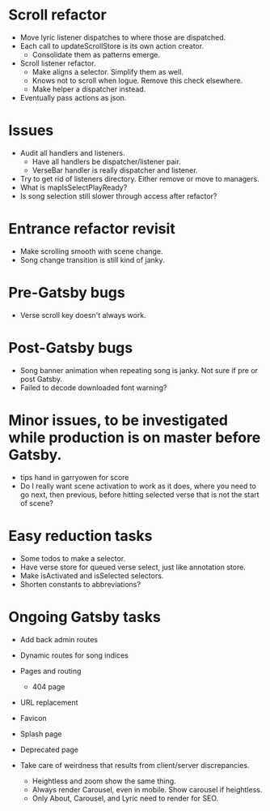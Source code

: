# Scroll refactor
* Move lyric listener dispatches to where those are dispatched.
* Each call to updateScrollStore is its own action creator.
    * Consolidate them as patterns emerge.
* Scroll listener refactor.
    * Make aligns a selector. Simplify them as well.
    * Knows not to scroll when logue. Remove this check elsewhere.
    * Make helper a dispatcher instead.
* Eventually pass actions as json.

# Issues
* Audit all handlers and listeners.
    * Have all handlers be dispatcher/listener pair.
    * VerseBar handler is really dispatcher and listener.
* Try to get rid of listeners directory. Either remove or move to managers.
* What is mapIsSelectPlayReady?
* Is song selection still slower through access after refactor?

# Entrance refactor revisit
* Make scrolling smooth with scene change.
* Song change transition is still kind of janky.

# Pre-Gatsby bugs
* Verse scroll key doesn't always work.

# Post-Gatsby bugs
* Song banner animation when repeating song is janky. Not sure if pre or post Gatsby.
* Failed to decode downloaded font warning?

# Minor issues, to be investigated while production is on master before Gatsby.
* tips hand in garryowen for score
* Do I really want scene activation to work as it does, where you need to go next, then previous, before hitting selected verse that is not the start of scene?

# Easy reduction tasks
* Some todos to make a selector.
* Have verse store for queued verse select, just like annotation store.
* Make isActivated and isSelected selectors.
* Shorten constants to abbreviations?

# Ongoing Gatsby tasks
* Add back admin routes
* Dynamic routes for song indices
* Pages and routing
    * 404 page
* URL replacement

* Favicon
* Splash page
* Deprecated page
* Take care of weirdness that results from client/server discrepancies.
    * Heightless and zoom show the same thing.
    * Always render Carousel, even in mobile. Show carousel if heightless.
    * Only About, Carousel, and Lyric need to render for SEO.
